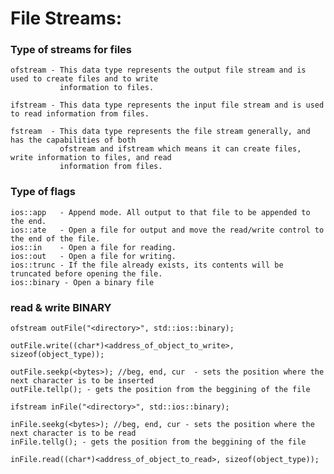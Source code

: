 <h1>File Streams:</h1>

<h3>Type of streams for files</h3>
	
	ofstream - This data type represents the output file stream and is used to create files and to write 
	           information to files.

	ifstream - This data type represents the input file stream and is used to read information from files.

	fstream  - This data type represents the file stream generally, and has the capabilities of both 
	           ofstream and ifstream which means it can create files, write information to files, and read 
	           information from files.


<h3>Type of flags</h3>

	ios::app   - Append mode. All output to that file to be appended to the end.
	ios::ate   - Open a file for output and move the read/write control to the end of the file.
	ios::in    - Open a file for reading.
	ios::out   - Open a file for writing.
	ios::trunc - If the file already exists, its contents will be truncated before opening the file.
    ios::binary - Open a binary file

<h3>read & write BINARY</h3>

	ofstream outFile("<directory>", std::ios::binary);

	outFile.write((char*)<address_of_object_to_write>, sizeof(object_type));

	outFile.seekp(<bytes>); //beg, end, cur  - sets the position where the next character is to be inserted
	outFile.tellp(); - gets the position from the beggining of the file

	ifstream inFile("<directory>", std::ios::binary);

	inFile.seekg(<bytes>); //beg, end, cur - sets the position where the next character is to be read
	inFile.tellg(); - gets the position from the beggining of the file

	inFile.read((char*)<address_of_object_to_read>, sizeof(object_type));